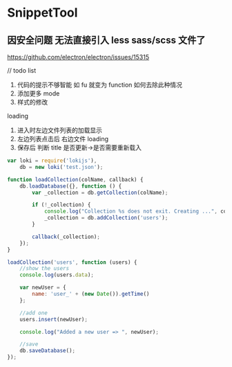 # SnippetTool

## 因安全问题 无法直接引入 less sass/scss 文件了
https://github.com/electron/electron/issues/15315


// todo list
1. 代码的提示不够智能  如 fu 就变为 function 如何去除此种情况
2. 添加更多 mode
3. 样式的修改


loading 
1. 进入时左边文件列表的加载显示
2. 左边列表点击后 右边文件 loading
3. 保存后 判断 title 是否更新->是否需要重新载入


```js
var loki = require('lokijs'),
    db = new loki('test.json');

function loadCollection(colName, callback) {
    db.loadDatabase({}, function () {
        var _collection = db.getCollection(colName);

        if (!_collection) {
            console.log("Collection %s does not exit. Creating ...", colName);
            _collection = db.addCollection('users');
        }

        callback(_collection);
    });
}

loadCollection('users', function (users) {
    //show the users
    console.log(users.data);

    var newUser = {
        name: 'user_' + (new Date()).getTime()
    };

    //add one
    users.insert(newUser);

    console.log("Added a new user => ", newUser);

    //save 
    db.saveDatabase();
});
```
